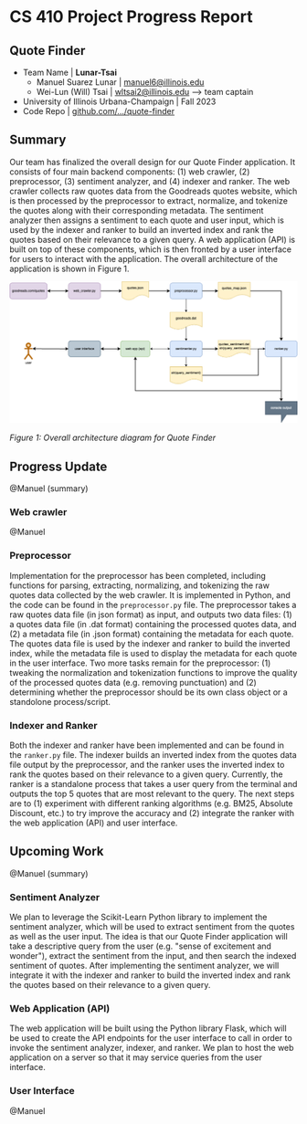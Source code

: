 # CS 410 Project Progress Report

## Quote Finder

- Team Name | **Lunar-Tsai**
    - Manuel Suarez Lunar | [manuel6@illinois.edu](manuel6@illinois.edu)
    - Wei-Lun (Will) Tsai | [wltsai2@illinois.edu](wltsai2@illinois.edu) --> team captain 
- University of Illinois Urbana-Champaign | Fall 2023
- Code Repo | [github.com/.../quote-finder](https://github.com/willtsai/quote-finder)

## Summary

Our team has finalized the overall design for our Quote Finder application. It consists of four main backend components: (1) web crawler, (2) preprocessor, (3) sentiment analyzer, and (4) indexer and ranker. The web crawler collects raw quotes data from the Goodreads quotes website, which is then processed by the preprocessor to extract, normalize, and tokenize the quotes along with their corresponding metadata. The sentiment analyzer then assigns a sentiment to each quote and user input, which is used by the indexer and ranker to build an inverted index and rank the quotes based on their relevance to a given query. A web application (API) is built on top of these components, which is then fronted by a user interface for users to interact with the application. The overall architecture of the application is shown in Figure 1.

<img src="./quote-finder-architecture.png" alt="overall architecture diagram for Quote Finder" width="700" />

*Figure 1: Overall architecture diagram for Quote Finder*

## Progress Update

@Manuel (summary)

### Web crawler

@Manuel

### Preprocessor

Implementation for the preprocessor has been completed, including functions for parsing, extracting, normalizing, and tokenizing the raw quotes data collected by the web crawler. It is implemented in Python, and the code can be found in the `preprocessor.py` file. The preprocessor takes a raw quotes data file (in json format) as input, and outputs two data files: (1) a quotes data file (in .dat format) containing the processed quotes data, and (2) a metadata file (in .json format) containing the metadata for each quote. The quotes data file is used by the indexer and ranker to build the inverted index, while the metadata file is used to display the metadata for each quote in the user interface. Two more tasks remain for the preprocessor: (1) tweaking the normalization and tokenization functions to improve the quality of the processed quotes data (e.g. removing punctuation) and (2) determining whether the preprocessor should be its own class object or a standolone process/script.

### Indexer and Ranker

Both the indexer and ranker have been implemented and can be found in the `ranker.py` file. The indexer builds an inverted index from the quotes data file output by the preprocessor, and the ranker uses the inverted index to rank the quotes based on their relevance to a given query. Currently, the ranker is a standalone process that takes a user query from the terminal and outputs the top 5 quotes that are most relevant to the query. The next steps are to (1) experiment with different ranking algorithms (e.g. BM25, Absolute Discount, etc.)
 to try improve the accuracy and (2) integrate the ranker with the web application (API) and user interface.

## Upcoming Work

@Manuel (summary)

### Sentiment Analyzer

We plan to leverage the Scikit-Learn Python library to implement the sentiment analyzer, which will be used to extract sentiment from the quotes as well as the user input. The idea is that our Quote Finder application will take a descriptive query from the user (e.g. "sense of excitement and wonder"), extract the sentiment from the input, and then search the indexed sentiment of quotes. After implementing the sentiment analyzer, we will integrate it with the indexer and ranker to build the inverted index and rank the quotes based on their relevance to a given query.

### Web Application (API)

The web application will be built using the Python library Flask, which will be used to create the API endpoints for the user interface to call in order to invoke the sentiment analyzer, indexer, and ranker. We plan to host the web application on a server so that it may service queries from the user interface.

### User Interface

@Manuel